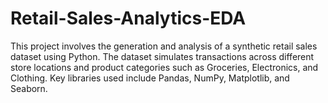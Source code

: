 # Retail-Sales-Analytics-EDA
This project involves the generation and analysis of a synthetic retail sales dataset using Python. The dataset simulates transactions across different store locations and product categories such as Groceries, Electronics, and Clothing. Key libraries used include Pandas, NumPy, Matplotlib, and Seaborn.
